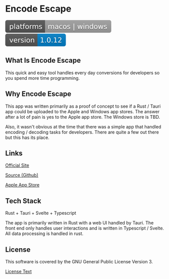 # Encode Escape

![Mac, Windows Platforms](docs/platforms.svg) ![Version 1.0.12](docs/version.svg)

## What Is Encode Escape

This quick and easy tool handles every day conversions for developers so you spend more time programming.


## Why Encode Escape

This app was written primarily as a proof of concept to see if a Rust / Tauri app could be uploaded to the Apple and Windows app stores. The answer after a lot of pain is yes to the Apple app store. The Windows store is TBD.

Also, it wasn't obvious at the time that there was a simple app that handled encoding / decoding tasks for developers. There are quite a few out there but this has its place.


## Links

[Official Site](https://thinkgo.io/app/encode_escape/)

[Source (Github)](https://github.com/thinkgo-io/encode-escape)

[Apple App Store](https://apps.apple.com/us/app/encode-escape/id1665205132)


## Tech Stack

Rust + Tauri + Svelte + Typescript

The app is primarily written in Rust with a web UI handled by Tauri. The front end only handles user interactions and is written in Typescript / Svelte. All data processing is handled in rust.


## License

This software is covered by the GNU General Public License Version 3.

[License Text](LICENSE)
